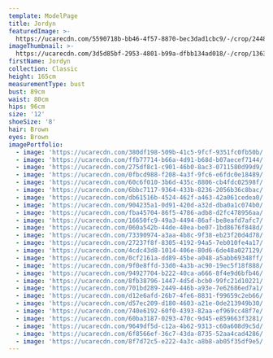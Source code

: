 ```yaml
---
template: ModelPage
title: Jordyn
featuredImage: >-
  https://ucarecdn.com/5590718b-bb46-4f57-8870-bec3dad1cbc9/-/crop/2448x1340/0,84/-/preview/
imageThumbnail: >-
  https://ucarecdn.com/3d5d85bf-2953-4801-b99a-dfbb134ad018/-/crop/1363x1810/270,27/-/preview/
firstName: Jordyn
collection: Classic
height: 165cm
measurementType: bust
bust: 89cm
waist: 80cm
hips: 96cm
size: '12'
shoeSize: '8'
hair: Brown
eyes: Brown
imagePortfolio:
  - image: 'https://ucarecdn.com/380df198-509b-41c5-9fcf-9351fc0fb50b/'
  - image: 'https://ucarecdn.com/ffb77714-b66a-4d91-b68d-b07aecef7144/'
  - image: 'https://ucarecdn.com/275df8c1-c901-46b0-8ac3-0711580d99d9/'
  - image: 'https://ucarecdn.com/0fbcd988-f208-4a3f-9fc6-e6fdc0e18489/'
  - image: 'https://ucarecdn.com/60c6f010-3b6d-435c-8806-cb4fdc02598f/'
  - image: 'https://ucarecdn.com/6bbc7117-9364-433b-8236-2056b36c8bac/'
  - image: 'https://ucarecdn.com/db61516b-4524-462f-a463-42a061cedea0/'
  - image: 'https://ucarecdn.com/904235a1-0d91-420d-a32d-dba0a1c074b0/'
  - image: 'https://ucarecdn.com/fba45704-86f5-4786-adb8-d2fc478956aa/'
  - image: 'https://ucarecdn.com/16650fc9-49a3-4494-86af-be8eafd7afc7/'
  - image: 'https://ucarecdn.com/060a542b-44de-40ea-be07-1bd8676f848d/'
  - image: 'https://ucarecdn.com/73390974-a3aa-4b8c-9f38-eb23f20d4d78/'
  - image: 'https://ucarecdn.com/27237f8f-8305-4192-94a5-7eb010fe4a17/'
  - image: 'https://ucarecdn.com/4cdc43d8-1014-406e-80d6-6de48a027129/'
  - image: 'https://ucarecdn.com/0cf2161a-dd89-45be-a048-a5abb69348ff/'
  - image: 'https://ucarecdn.com/9f0e8ffd-33d0-4a3b-ac90-19ec5f18f888/'
  - image: 'https://ucarecdn.com/94927704-b222-40ca-a666-8f4e9d6bfb46/'
  - image: 'https://ucarecdn.com/8fb38796-1447-4d5d-bcb0-99fc21d10221/'
  - image: 'https://ucarecdn.com/701bd289-2449-446b-a93e-7e62686ed7a1/'
  - image: 'https://ucarecdn.com/d12e6afd-26b7-4fe6-8831-f99659c2eb66/'
  - image: 'https://ucarecdn.com/d57ec209-d180-4603-a21e-0de213949b30/'
  - image: 'https://ucarecdn.com/740e6192-60f0-4393-82aa-ef969cc48f7e/'
  - image: 'https://ucarecdn.com/60ba3187-0293-470c-9d45-e859663f3281/'
  - image: 'https://ucarecdn.com/9649df5d-c12a-4b62-9313-c60a608d9c5d/'
  - image: 'https://ucarecdn.com/6f8566ef-36c7-43da-8735-52aa4cad4286/'
  - image: 'https://ucarecdn.com/8f7d72c5-e222-4a3c-a8b8-ab05f35df9e5/'
---
```


